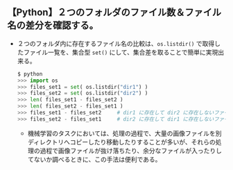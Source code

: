 ## 【Python】２つのフォルダのファイル数＆ファイル名の差分を確認する。

- ２つのフォルダ内に存在するファイル名の比較は、`os.listdir()` で取得したファイル一覧を、集合型 `set()` にして、集合差を取ることで簡単に実現出来る。
    ```python
    $ python
    >>> import os
    >>> files_set1 = set( os.listdir("dir1") )
    >>> files_set2 = set( os.listdir("dir2") )
    >>> len( files_set1 - files_set2 )
    >>> len( files_set2 - files_set1 )
    >>> files_set1 - files_set2     # dir1 に存在して dir2 に存在しないファイル
    >>> files_set2 - files_set1     # dir2 に存在して dir1 に存在しないファイル
    ```
    - 機械学習のタスクにおいては、処理の過程で、大量の画像ファイルを別ディレクトリへコピーしたり移動したりすることが多いが、それらの処理の過程で画像ファイルが抜け落ちたり、余分なファイルが入ったりしてないか調べるときに、この手法は便利である。